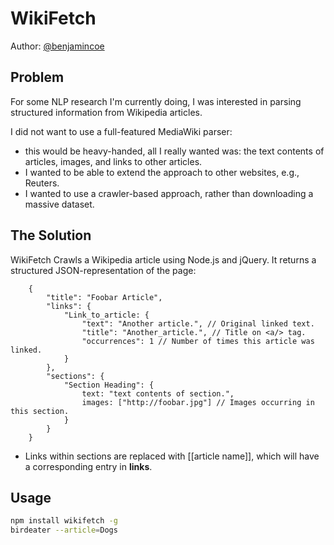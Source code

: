 WikiFetch
=========

Author: [@benjamincoe](https://twitter.com/#/benjamincoe)

Problem
-------

For some NLP research I'm currently doing, I was interested in parsing structured information from Wikipedia articles.

I did not want to use a full-featured MediaWiki parser:

* this would be heavy-handed, all I really wanted was: the text contents of articles, images, and links to other articles.
* I wanted to be able to extend the approach to other websites, e.g., Reuters.
* I wanted to use a crawler-based approach, rather than downloading a massive dataset.

The Solution
------------

WikiFetch Crawls a Wikipedia article using Node.js and jQuery. It returns a structured JSON-representation of the page:

```javscript
	{
		"title": "Foobar Article",
		"links": {
			"Link_to_article: {
				"text": "Another article.", // Original linked text.
				"title": "Another_article.", // Title on <a/> tag.
				"occurrences": 1 // Number of times this article was linked.
			}
		},
		"sections": {
			"Section Heading": {
				text: "text contents of section.",
				images: ["http://foobar.jpg"] // Images occurring in this section.
			}
		}
	}
```

* Links within sections are replaced with [[article name]], which will have a corresponding entry in **links**.

Usage
-----

```bash
npm install wikifetch -g
birdeater --article=Dogs
```